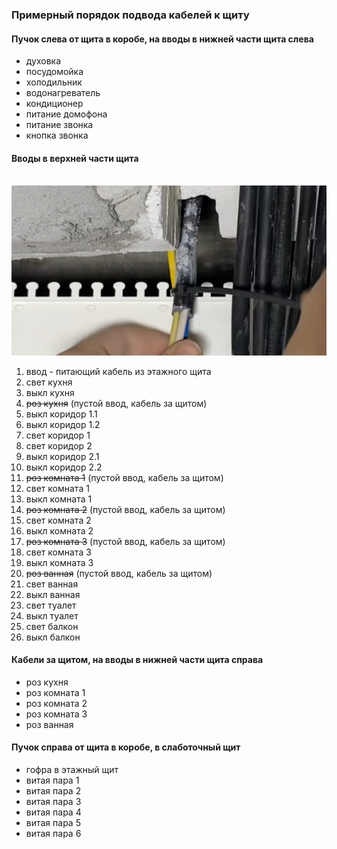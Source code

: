 ### Примерный порядок подвода кабелей к щиту

#### Пучок слева от щита в коробе, на вводы в нижней части щита слева

* духовка
* посудомойка
* холодильник
* водонагреватель
* кондиционер
* питание домофона
* питание звонка
* кнопка звонка

#### Вводы в верхней части щита

<img src="https://cs-cs.net/wp-uploads/2020/01/UK6xx07-CabFlanec.jpg" alt="">
<img src="box-cable.png" alt="">

1. ввод - питающий кабель из этажного щита
2. свет кухня
3. выкл кухня
4. <s>роз кухня</s> (пустой ввод, кабель за щитом)
5. выкл коридор 1.1
6. выкл коридор 1.2
7. свет коридор 1
8. свет коридор 2
9. выкл коридор 2.1
10. выкл коридор 2.2
11. <s>роз комната 1</s> (пустой ввод, кабель за щитом)
12. свет комната 1
13. выкл комната 1
14. <s>роз комната 2</s> (пустой ввод, кабель за щитом)
15. свет комната 2
16. выкл комната 2
17. <s>роз комната 3</s> (пустой ввод, кабель за щитом)
18. свет комната 3
19. выкл комната 3
20. <s>роз ванная</s> (пустой ввод, кабель за щитом)
21. свет ванная
22. выкл ванная
23. свет туалет
24. выкл туалет
25. свет балкон
26. выкл балкон

#### Кабели за щитом, на вводы в нижней части щита справа

* роз кухня
* роз комната 1
* роз комната 2
* роз комната 3
* роз ванная

#### Пучок справа от щита в коробе, в слаботочный щит

* гофра в этажный щит
* витая пара 1
* витая пара 2
* витая пара 3
* витая пара 4
* витая пара 5
* витая пара 6
